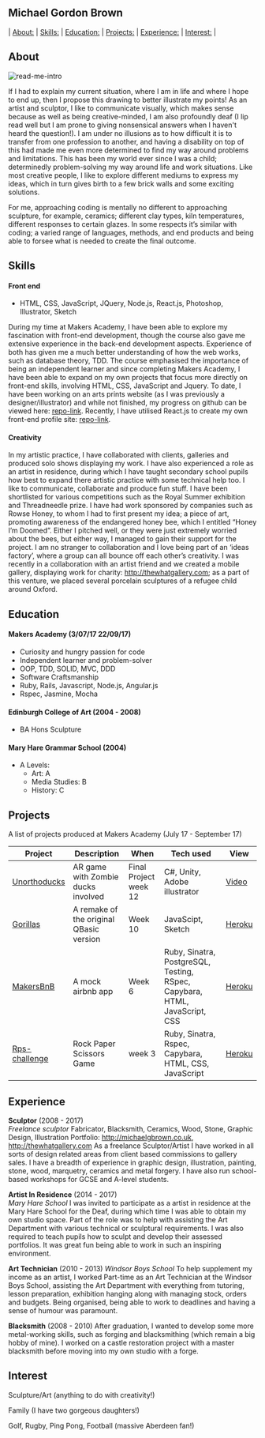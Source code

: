 ## Michael Gordon Brown
| [About:](#about) | [Skills:](#skills) | [Education:](#education) | [Projects:](#projects) | [Experience:](#experience) | [Interest:](#interests) |


## About
![read-me-intro](https://user-images.githubusercontent.com/25685164/27765523-6049bb02-5eab-11e7-8c2b-873e50a93432.jpg)

If I had to explain my current situation, where I am in life and where I hope to end up, then I propose this drawing to better illustrate my points! As an artist and sculptor, I like to communicate visually, which makes sense because as well as being creative-minded, I am also profoundly deaf (I lip read well but I am prone to giving nonsensical answers when I haven't heard the question!). I am under no illusions as to how difficult it is to transfer from one profession to another, and having a disability on top of this had made me even more determined to find my way around problems and limitations. This has been my world ever since I was a child; determinedly problem-solving my way around life and work situations.  Like most creative people, I like to explore different mediums to express my ideas, which in turn gives birth to a few brick walls and some exciting solutions.

For me, approaching coding is mentally no different to approaching sculpture, for example, ceramics; different clay types, kiln temperatures, different responses to certain glazes. In some respects it’s similar with coding; a varied range of languages, methods, and end products and being able to forsee what is needed to create the final outcome.






## Skills





#### Front end

* HTML, CSS, JavaScript, JQuery, Node.js, React.js, Photoshop, Illustrator, Sketch


During my time at Makers Academy, I have been able to explore my fascination with front-end development, though the course also gave me extensive experience in the back-end development aspects. Experience of both has given me a much better understanding of how the web works, such as database theory, TDD. The course emphasised the importance of being an independent learner and since completing Makers Academy, I have been able to expand on my own projects that focus more directly on front-end skills, involving HTML, CSS, JavaScript and Jquery. To date, I have been working on an arts prints website (as I was previously a designer/illustrator) and while not finished, my progress on github can be viewed here: [repo-link](https://github.com/theartofnowt/brownpear_project). Recently, I have utilised React.js to create my own front-end profile site: [repo-link](https://github.com/theartofnowt/profile-site).

#### Creativity

In my artistic practice, I have collaborated with clients, galleries and produced solo shows displaying my work. I have also experienced a role as an artist in residence, during which I have taught secondary school pupils how best to expand there artistic practice with some technical help too. I like to communicate, collaborate and produce fun stuff. I have been shortlisted for various competitions such as the Royal Summer exhibition and Threadneedle prize. I have had work sponsored by companies such as Rowse Honey, to whom I had to first present my idea; a piece of art, promoting awareness of the endangered honey bee, which I entitled “Honey I’m Doomed”.  Either I pitched well, or they were just extremely worried about the bees, but either way, I managed to gain their support for the project. I am no stranger to collaboration and I love being part of an ‘ideas factory’, where a group can all bounce off each other’s creativity. I was recently in a collaboration with an artist friend and we created a mobile gallery, displaying work for charity: http://thewhatgallery.com; as a part of this venture, we placed several porcelain sculptures of a refugee child around Oxford.

## Education

#### Makers Academy (3/07/17 22/09/17)

- Curiosity and hungry passion for code
- Independent learner and problem-solver
- OOP, TDD, SOLID, MVC, DDD
- Software Craftsmanship
- Ruby, Rails, Javascript, Node.js, Angular.js
- Rspec, Jasmine, Mocha

#### Edinburgh College of Art (2004 - 2008)
- BA Hons Sculpture

#### Mary Hare Grammar School (2004)
- A Levels:
  * Art: A
  * Media Studies: B
  * History: C

## Projects

  A list of projects produced at Makers Academy (July 17 - September 17)

  | Project  | Description  |When   | Tech used  | View  |
  |---|---|---|---|---|
  |  [Unorthoducks](https://github.com/tobold/unorthoducks) | AR game with Zombie ducks involved  | Final Project week 12  |  C#, Unity, Adobe illustrator| [Video](https://vimeo.com/235315407)  |
  |[Gorillas](https://github.com/Alexander-Blair/gorillas-game-tribute)  | A remake of the original QBasic version  |  Week 10 | JavaScipt, Sketch  | [Heroku](https://gorillas-tribute.herokuapp.com/)  |
  | [MakersBnB](https://github.com/oleglukyanov/Makersbnb)  | A mock airbnb app  |Week 6   | Ruby, Sinatra, PostgreSQL, Testing, RSpec, Capybara, HTML, JavaScript, CSS  | [Heroku](https://mbnb.herokuapp.com)  |
  |[Rps-challenge](https://github.com/theartofnowt/rps-challenge)| Rock Paper Scissors Game| week 3| Ruby, Sinatra, Rspec, Capybara, HTML, CSS, JavaScript| [Heroku](http://iloverps.herokuapp.com/)


## Experience

**Sculptor** (2008 - 2017)    
*Freelance sculptor* Fabricator, Blacksmith, Ceramics, Wood, Stone, Graphic Design, Illustration
Portfolio: http://michaelgbrown.co.uk, http://thewhatgallery.com
As a freelance Sculptor/Artist I have worked in all sorts of design related areas from client based commissions to gallery sales. I have a breadth of experience in graphic design, illustration, painting, stone, wood, marquetry, ceramics and metal forgery. I have also run school-based workshops for GCSE and A-level students.

**Artist In Residence** (2014 - 2017)   
*Mary Hare School*
I was invited to participate as a artist in residence at the Mary Hare School for the Deaf, during which time I was able to obtain my own studio space. Part of the role was to help with assisting the Art Department with various technical or sculptural requirements. I was also required to teach pupils how to sculpt and develop their assessed portfolios. It was great fun being able to work in such an inspiring environment.

**Art Technician** (2010 - 2013)
*Windsor Boys School*
To help supplement my income as an artist, I worked Part-time as an Art Technician at the Windsor Boys School, assisting the Art Department with everything from tutoring, lesson preparation, exhibition hanging along with managing stock, orders and budgets. Being organised, being able to work to deadlines and having a sense of humour was paramount.

**Blacksmith** (2008 - 2010)
After graduation, I wanted to develop some more metal-working skills, such as forging and blacksmithing (which remain a big hobby of mine). I worked on a castle restoration project with a master blacksmith before moving into my own studio with a forge.



## Interest

Sculpture/Art (anything to do with creativity!)

Family (I have two gorgeous daughters!)

Golf, Rugby, Ping Pong, Football (massive Aberdeen fan!)
